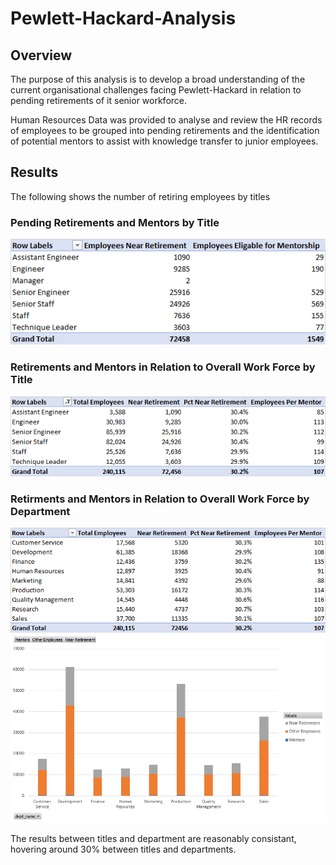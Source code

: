 # Pewlett-Hackard-Analysis

## Overview
The purpose of this analysis is to develop a broad understanding of the current organisational challenges facing Pewlett-Hackard in relation to pending retirements of it senior workforce.

Human Resources Data was provided to analyse and review the HR records of employees to be grouped into pending retirements and the identification of potential mentors to assist with knowledge transfer to junior employees.

## Results
The following shows the number of retiring employees by titles

### Pending Retirements and Mentors by Title
![Retirements_Mentors_1](/Resources/pivot_table_1.png)

### Retirements and Mentors in Relation to Overall Work Force by Title
![By_Title_Table](/Resources/pivot_table_by_title.png)

### Retirments and Mentors in Relation to Overall Work Force by Department
![By_Dept_Table](/Resources/pivot_table_by_dept.png)
![By_Dept_Chart](/Resources/barchart_by_dept.png)

The results between titles and department are reasonably consistant, hovering around 30% between titles and departments.
